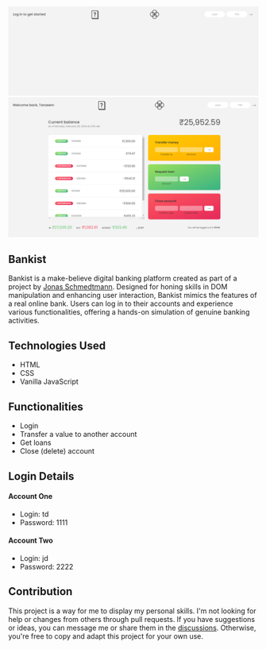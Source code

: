 <img src="https://github.com/tanzeem131/Bankist-App/blob/main/bankist_preview1.png" ></img>
<img src="https://github.com/tanzeem131/Bankist-App/blob/main/bankist_preview2.png" ></img>

## Bankist

Bankist is a make-believe digital banking platform created as part of a project by <a href="https://github.com/jonasschmedtmann">Jonas Schmedtmann</a>. Designed for honing skills in DOM manipulation and enhancing user interaction, Bankist mimics the features of a real online bank. Users can log in to their accounts and experience various functionalities, offering a hands-on simulation of genuine banking activities.

## Technologies Used
- HTML
- CSS
- Vanilla JavaScript

## Functionalities

- Login
- Transfer a value to another account
- Get loans
- Close (delete) account

## Login Details

#### Account One

- Login: td
- Password: 1111

#### Account Two

- Login: jd
- Password: 2222


## Contribution

This project is a way for me to display my personal skills. I'm not looking for help or changes from others through pull requests. If you have suggestions or ideas, you can message me or share them in the [discussions](https://github.com/tanzeem131). Otherwise, you're free to copy and adapt this project for your own use.

